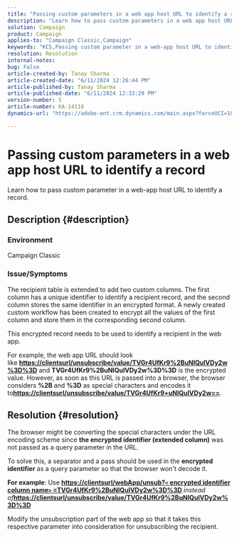 ```yaml
---
title: "Passing custom parameters in a web app host URL to identify a record"
description: "Learn how to pass custom parameters in a web app host URL to identify a record."
solution: Campaign
product: Campaign
applies-to: "Campaign Classic,Campaign"
keywords: "KCS,Passing custom parameter in a web-app host URL to identify a record"
resolution: Resolution
internal-notes: 
bug: False
article-created-by: Tanay Sharma .
article-created-date: "6/11/2024 12:26:44 PM"
article-published-by: Tanay Sharma .
article-published-date: "6/11/2024 12:33:29 PM"
version-number: 5
article-number: KA-14118
dynamics-url: "https://adobe-ent.crm.dynamics.com/main.aspx?forceUCI=1&pagetype=entityrecord&etn=knowledgearticle&id=13ac29dc-ed27-ef11-840b-6045bd0065b6"

---
```

# Passing custom parameters in a web app host URL to identify a record


Learn how to pass custom parameter in a web-app host URL to identify a record.

## Description {#description}


### Environment

Campaign Classic

### Issue/Symptoms

The recipient table is extended to add two custom columns. The first column has a unique identifier to identify a recipient record, and the second column stores the same identifier in an encrypted format. A newly created custom workflow has been created to encrypt all the values of the first column and store them in the corresponding second column.

This encrypted record needs to be used to identify a recipient in the web app.

For example, the web app URL should look like <b>[https://clientsurl/unsubscribe/value/TVGr4UfKr9%2BuNlQulVDy2w%3D%3D](https://clientsurl/unsubscribe/value/TVGr4UfKr9%2BuNlQulVDy2w%3D%3D)</b> and <b>TVGr4UfKr9%2BuNlQulVDy2w%3D%3D</b> is the encrypted value. However, as soon as this URL is passed into a browser, the browser considers <b>%2B </b>and <b>%3D</b> as special characters and encodes it to<b>[https://clientsurl/unsubscribe/value/TVGr4UfKr9+uNlQulVDy2w==](https://&nbsp;https://clientsurl/unsubscribe/value/TVGr4UfKr9+uNlQulVDy2w==)</b>.


## Resolution {#resolution}


The browser might be converting the special characters under the URL encoding scheme since <b>the encrypted identifier (extended column)</b> was not passed as a query parameter in the URL.

To solve this, a separator and a pass should be used in the <b>encrypted identifier</b> as a query parameter so that the browser won't decode it.

<b>For example</b>: Use <b>[https://clientsurl/webApp/unsub?`<` encrypted identifier column name`>` =TVGr4UfKr9%2BuNlQulVDy2w%3D%3D](https://clientsurl/webApp/unsub?<encrypted%20identifier%20column%20name>=TVGr4UfKr9%2BuNlQulVDy2w%3D%3D)</b> *instead of<b>*[https://clientsurl/unsubscribe/value/TVGr4UfKr9%2BuNlQulVDy2w%3D%3D](https://clientsurl/unsubscribe/value/TVGr4UfKr9%2BuNlQulVDy2w%3D%3D)</b>

Modify the unsubscription part of the web app so that it takes this respective parameter into consideration for unsubscribing the recipient.
